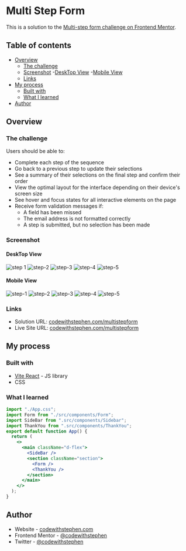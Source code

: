 # Multi Step Form

This is a solution to the [Multi-step form challenge on Frontend Mentor](https://www.frontendmentor.io/challenges/multistep-form-YVAnSdqQBJ).

## Table of contents

- [Overview](#overview)
  - [The challenge](#the-challenge)
  - [Screenshot](#screenshot)
    -[DeskTop View](#desktop-view)
    -[Mobile View](#mobile-view)
  - [Links](#links)
- [My process](#my-process)
  - [Built with](#built-with)
  - [What I learned](#what-i-learned)
- [Author](#author)

## Overview

### The challenge

Users should be able to:

- Complete each step of the sequence
- Go back to a previous step to update their selections
- See a summary of their selections on the final step and confirm their order
- View the optimal layout for the interface depending on their device's screen size
- See hover and focus states for all interactive elements on the page
- Receive form validation messages if:
  - A field has been missed
  - The email address is not formatted correctly
  - A step is submitted, but no selection has been made

### Screenshot

#### DeskTop View

![step 1](./src/templates/desktop-design-step-1.jpg)
![step-2](./src/templates/desktop-design-step-2-monthly.jpg)
![step-3](./src/templates/desktop-design-step-3-monthly.jpg)
![step-4](./src/templates/desktop-design-step-4-monthly.jpg)
![step-5](./src/templates/desktop-design-step-5.jpg)

#### Mobile View

![step-1](./src/templates/mobile-design-step-1.jpg)
![step-2](./src/templates/mobile-design-step-2-monthly.jpg)
![step-3](./src/templates/mobile-design-step-3-monthly.jpg)
![step-4](./src/templates/mobile-design-step-4-monthly.jpg)
![step-5](./src/templates/mobile-design-step-5.jpg)

### Links

- Solution URL: [codewithstephen.com/multistepform](https://github.com/demostephen/09-starting-project(multi-step-form))
- Live Site URL: [codewithstephen.com/multistepform](https://github.io/09-starting-project(multi-step-form))

## My process

### Built with

- [Vite React](https://vite.dev/) - JS library
- CSS

### What I learned

```jsx
import "./App.css";
import Form from "./src/components/Form";
import SideBar from ".src/components/Sidebar";
import ThankYou from ".src/components/ThankYou";
export default function App() {
  return (
    <>
      <main className="d-flex">
        <SideBar />
        <section className="section">
          <Form />
          <ThankYou />
        </section>
      </main>
    </>
  );
}
```

## Author

- Website - [codewithstephen.com](https://www.codewithstephen.com)
- Frontend Mentor - [@codewithstephen](https://www.frontendmentor.io/profile/codewithstephen)
- Twitter - [@codewithstephen](https://www.twitter.com/codewithstephen)
